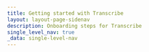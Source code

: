 ```yaml
---
title: Getting started with Transcribe
layout: layout-page-sidenav
description: Onboarding steps for Transcribe
single_level_nav: true
_data: single-level-nav
---
```


